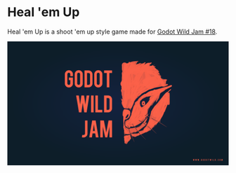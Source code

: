 # Heal 'em Up

Heal 'em Up is a shoot 'em up style game made for [Godot Wild Jam #18](https://itch.io/jam/godot-wild-jam-18).

![Godot Wild Jam logo](https://raw.githubusercontent.com/pmarkee/heal-em-up/master/misc/wallpaper.png?token=AIAK3JWTHMFPV2GP52A6L7K6JKRBC)
